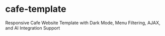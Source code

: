 # cafe-template
Responsive Cafe Website Template with Dark Mode, Menu Filtering, AJAX, and AI Integration Support
